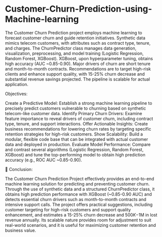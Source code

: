 # Customer-Churn-Prediction-using-Machine-learning
The Customer Churn Prediction project employs machine learning to forecast customer churn and guide retention initiatives. Synthetic data mimics telecom customers, with attributes such as contract type, tenure, and charges. The ChurnPredictor class manages data generation, visualization, preprocessing, and model training (Logistic Regression, Random Forest, XGBoost). XGBoost, upon hyperparameter tuning, obtains high accuracy (AUC ~0.85-0.90). Major drivers of churn are short tenure and month-to-month contracts. Recommendations are to target high-risk clients and enhance support quality, with 15-25% churn decrease and substantial revenue savings projected. The pipeline is scalable for actual application.

Objectives:

Create a Predictive Model: Establish a strong machine learning pipeline to precisely predict customers vulnerable to churning based on synthetic telecom-like customer data.
Identify Primary Churn Drivers: Examine feature importance to reveal drivers of customer churn, including contract type, tenure, and support interactions.
Offer Actionable Insights: Create business recommendations for lowering churn rates by targeting specific retention strategies for high-risk customers.
Show Scalability: Build a modular, flexible code base that can be integrated with actual customer data and deployed in production.
Evaluate Model Performance: Compare and contrast several algorithms (Logistic Regression, Random Forest, XGBoost) and tune the top-performing model to obtain high prediction accuracy (e.g., ROC AUC ~0.85-0.90).

📌 Conclusion:

The Customer Churn Prediction Project effectively provides an end-to-end machine learning solution for predicting and preventing customer churn. Through the use of synthetic data and a structured ChurnPredictor class, it obtains high prediction performance with XGBoost (~0.85-0.90 AUC) and detects essential churn drivers such as month-to-month contracts and intensive support calls. The project offers practical suggestions, including customer targeting for high-risk customers and support quality enhancement, and estimates a 15-25% churn decrease and $500K-$1M in lost revenue annually. Its scalable nature provides room for adjustment to suit real-world scenarios, and it is useful for maximizing customer retention and business value.

